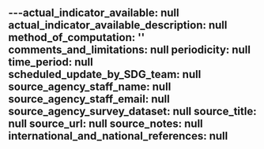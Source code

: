 ﻿---actual_indicator_available: null
actual_indicator_available_description: null
method_of_computation: ''
comments_and_limitations: null
periodicity: null
time_period: null
scheduled_update_by_SDG_team: null
source_agency_staff_name: null
source_agency_staff_email: null
source_agency_survey_dataset: null
source_title: null
source_url: null
source_notes: null
international_and_national_references: null  
---